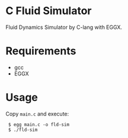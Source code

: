 C Fluid Simulator
===

Fluid Dynamics Simulator by C-lang with EGGX.

Requirements
===

- gcc
- EGGX

Usage
===

Copy `main.c` and execute:

     $ egg main.c -o fld-sim
     $ ./fld-sim
